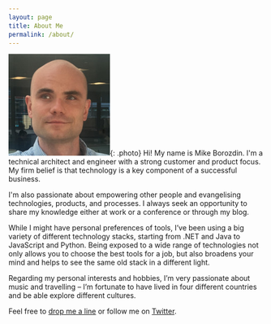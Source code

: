 ```yaml
---
layout: page
title: About Me
permalink: /about/
---
```

![Mike Borozdin](/images/about/photo.jpeg){: .photo}
Hi! My name is Mike Borozdin. I'm a technical architect and engineer with a strong customer and product focus. My firm belief is that technology is a key component of a successful business. 

I'm also passionate about empowering other people and evangelising technologies, products, and processes. I always seek an opportunity to share my knowledge either at work or a conference or through my blog.

While I might have personal preferences of tools, I’ve been using a big variety of different technology stacks, starting from .NET and Java to JavaScript and Python. Being exposed to a wide range of technologies not only allows you to choose the best tools for a job, but also broadens your mind and helps to see the same old stack in a different light.

Regarding my personal interests and hobbies, I’m very passionate about music and travelling – I’m fortunate to have lived in four different countries and be able explore different cultures.

Feel free to [drop me a line](mailto:mike.borozdin@gmail.com) or follow me on [Twitter](http://www.twitter.com/mikeborozdin).

